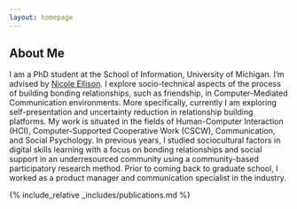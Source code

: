 ```yaml
---
layout: homepage
---
```


## About Me
I am a PhD student at the School of Information, University of Michigan. I’m advised by [Nicole Ellison](https://www.si.umich.edu/people/nicole-ellison). I explore socio-technical aspects of the process of building bonding relationships, such as friendship, in Computer-Mediated Communication environments. More specifically, currently I am exploring self-presentation and uncertainty reduction in relationship building platforms. My work is situated in the fields of Human-Computer Interaction (HCI), Computer-Supported Cooperative Work (CSCW), Communication, and Social Psychology.
In previous years, I studied sociocultural factors in digital skills learning with a focus on bonding relationships and social support in an underresourced community using a community-based participatory research method. Prior to coming back to graduate school, I worked as a product manager and communication specialist in the industry.  

<!--
## Research Interests

- **Computer Vision:** image recognition, image generation, video captioning
- **Machine Learning:** meta-learning, incremental learning, transfer learning


## News

- **[Feb. 2020]** Our paper about incremental learning is accepted to CVPR 2020.
- **[Feb. 2020]** We will host the ACM Multimedia Asia 2020 conference in Singapore!
- **[Sept. 2019]** Our paper about few-shot learning is accepted to NeurIPS 2019.
- **[Mar. 2019]** Our paper about few-shot learning is accepted to CVPR 2019.
-->

{% include_relative _includes/publications.md %}

<!-- 
{% include_relative _includes/services.md %}
-->
